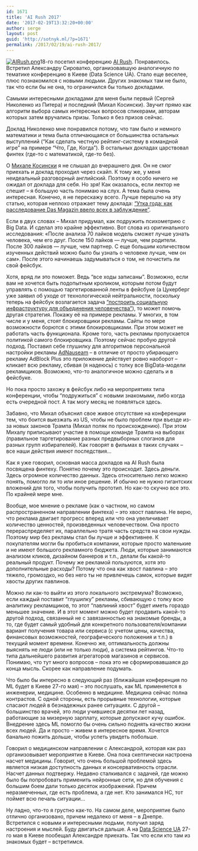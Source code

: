 ```yaml
---
id: 1671
title: 'AI Rush 2017'
date: '2017-02-19T13:32:20+00:00'
author: serge
layout: post
guid: 'http://sotnyk.ml/?p=1671'
permalink: /2017/02/19/ai-rush-2017/
---
```


[![AIRush.png](https://sotnyk.github.io/wp-content/uploads/2017/02/AIRush.png)](https://sotnyk.github.io/wp-content/uploads/2017/02/AIRush.png)18-го посетил конференцию [AI Rush](http://bigdatarush.com/). Понравилось. Встретил Александру Сироватко, организовавшую аналогичную по тематике конференцию в Киеве (Data Science UA). Стало еще веселее, плюс познакомился с новыми людьми. Других знакомых там не было, так что если бы не она, то ограничился бы только докладами.

Самыми интересными докладами для меня были первый (Сергей Николенко из Питера) и последний (Михал Косински). Звучит прямо как алгоритм выбора самых интересных вопросов спикерами, авторам которых затем вручались призы. Только я без призов сейчас.

Доклад Николенко мне понравился потому, что там было и немного математики и тема была отличающаяся от большинства остальных выступлений (“Как сделать честную рейтинг-систему в командной игре” на примере “Что, Где, Когда”). В остальных докладах царствовал финтех (где-то с математикой, где-то без).

О [Михале Косински](http://www.michalkosinski.com/) я не слышал до вчерашнего дня. Он не смог приехать и доклад проходил через скайп. К тому же, у меня неидеальный разговорный английский. Поэтому я особо ничего не ожидал от доклада для себя. Но зря! Как оказалось, если лектор не спешит – я большую часть понимаю на слух. А тема была очень интересная. Конечно, я не перескажу всего. Лучше перешлю на эту статью, которая неплохо отражает тему доклада: [“Утка года: как расследование Das Magazin ввело всех в заблуждение”](https://bit.ua/2016/12/das-magazin-fake/).

Если в двух словах – Михал придумал, как подружить психометрию с Big Data. И сделал это крайне эффективно. Вот слова из оригинального исследования: «После анализа 70 лайков модель сможет лучше узнать человека, чем его друг. После 150 лайков — лучше, чем родители. После 300 лайков — лучше, чем партнер. С еще большим количеством изученных действий можно было бы узнать о человеке лучше, чем он сам». После этого начинаешь задумываться о том, не почистить ли свой фейсбук.  
  
Хотя, вряд ли это поможет. Ведь “все ходы записаны”. Возможно, если вам не хочется быть подопытным кроликом, которым потом будут управлять с помощью таргетированной ленты в фейсбуке (а Цукерберг уже заявил об уходе от технологической нейтральности, поскольку теперь на фейсбук возлагается задача [“построить социальную инфраструктуру для объединения человечества”](https://www.buzzfeed.com/alexkantrowitz/we-talked-to-mark-zuckerberg-about-globalism-protecting-user?utm_term=.pbjkZXvnp#.sgRXQo3Y7)), то может помочь другая стратегия. Покажу её на примере рекламы. У многих, в том числе и у меня, стоят блокировщики рекламы. Сайты по мере возможности борются с этими блокировщиками. При этом может не работать часть функционала. Кроме того, часть рекламы пропускается политикой самого блокировщика. Поэтому сейчас пробую другой подход. Поставил себе глушилку для алгоритмов персональной настройки рекламы [AdNauseam](https://adnauseam.io/) – в отличие от просто убирающего рекламу AdBlock Plus это приложение действует ровно наоборот – кликает всю рекламу, сбивая (я надеюсь) с толку все BigData-модели рекламщиков. Возможно, что-то аналогичное можно сделать и в фейсбуке.

Но пока просто захожу в фейсбук либо на мероприятиях типа конференции, чтобы “подружиться” с новыми знакомыми, либо когда есть очередной пост. А так могу месяц не появляться здесь.

Забавно, что Михал объяснил свое живое отсутствие на конференции тем, что боится выезжать из US, чтобы не было проблем при въезде из-за новых законов Трампа (Михал поляк по происхождению). При этом Михалу приписывают участие в помощи команде Трампа на выборах (правильное таргетирование разных предвыборных слоганов для разных групп избирателей). Как говорят в фильмах в таких случаях – все наши действия имеют последствия…

Как я уже говорил, основная масса докладов на AI Rush была посвящена финтеху. Понятно почему это происходит. Здесь деньги. Здесь огромное количество данных. Здесь относительно легко можно понять, помогло ли то или иное решение. И обычно не нужно гигантских вложений для того, чтобы получить прототип. Но как-то скучно все это. По крайней мере мне.

Вообще, мое мнение о рекламе (как о частном, но самом распространенном направлении финтеха) – это хвост павлина. Не верю, что реклама двигает прогресс вперед или что она увеличивает количество ценностей, произведенных человечеством. Она просто перераспределяет их, параллельно тратя часть средств на свои нужды. Поэтому мир без рекламы стал бы лучше и эффективнее. К покупателям могли бы пробиться компании, которые просто маленькие и не имеют большого рекламного бюджета. Люди, которые занимаются анализом кликов, дизайном баннеров и т.п., делали бы какой-то реальный продукт. Почему же рекламой пользуются, хотя это дополнительные расходы? Потому что она как хвост павлина – это тяжело, громоздко, но без него ты не привлечешь самок, которые видят хвосты других павлинов.

Можно ли как-то выйти из этого локального экстремума? Возможно, если каждый поставит “глушилку” рекламы, сбивающую с толку всю аналитику рекламщиков, то этот “павлиний хвост” будет иметь гораздо меньшее значение. И в этот момент можно будет продавить какой-то другой подход, связанный не с завязанностью на знакомые бренды, а то, где будет самый удобный для конкретного пользователя/компании вариант получения товара или сервиса (с учетом цены, качества, финансовых возможностей, географического положения и т.п.) в текущий момент времени. Конечно же, оптимальность должны выяснять не люди (или не только люди), а система рейтингов. Что-то типа дальнейшего развития агрегаторов магазинов и сервисов. Понимаю, что тут много вопросов – пока это не сформировавшаяся до конца мысль. Скорее как направление подумать.

Что было бы интересно в следующий раз (ближайшая конференция по ML будет в Киеве 27-го мая) – это послушать, как ML применяется в инженерии, медицине. Особенно в медицине. Медицина сейчас полна контрастов. С одной стороны, есть прорывные технологии, которые спасают людей в безнадежных ранее ситуациях. С другой – большинство врачей, это люди учившиеся десятки лет назад, работающие за мизерную зарплату, которые допускают кучу ошибок. Внедрение здесь ML помогло бы очень сильно поднять качество жизни всех людей. Да и просто – живем в интересное время. Хочется банально пожить дольше, чтобы успеть увидеть побольше.

Говорил о медицинском направлении с Александрой, которая как раз организовывает мероприятие в Киеве. Она пока скептически настроена насчет медицины. Говорит, что очень большой проблемой здесь является низкая доступность данных и консервативность отрасли. Насчет данных подтвержу. Недавно сталкивался с задачей, где можно было бы попробовать применить нейронные сети, но для обучения с большим боем дали только десяток изображений. Причем неразмеченных, где есть проблема, а где нет. Кто занимался НС, тот поймет всю печаль ситуации…

Ну ладно, что-то я грустно как-то. На самом деле, мероприятие было отлично организовано, причем недалеко от меня – в Днепре. Встретился с новыми и интересными людьми, получил заряд настроения и мыслей. Буду двигаться дальше. А на [Data Science UA](http://data-science.com.ua/) 27-го мая в Киеве пообещал Александре приехать. Так что если кто там из знакомых будет – встретимся.